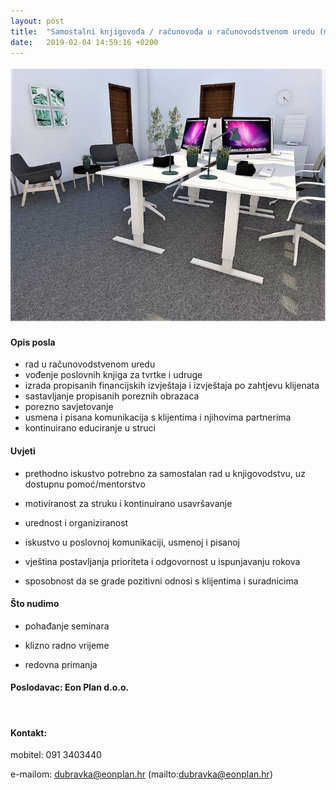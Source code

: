 ```yaml
---
layout: post
title:  "Samostalni knjigovođa / računovođa u računovodstvenom uredu (m/ž)"
date:   2019-02-04 14:59:16 +0200
---
```


![](/assets/images/rawpixel-780494-unsplash.jpg)

#### Opis posla

-  rad u računovodstvenom uredu
-  vođenje poslovnih knjiga za tvrtke i udruge
-  izrada propisanih financijskih izvještaja i izvještaja po zahtjevu klijenata
-  sastavljanje propisanih poreznih obrazaca
-  porezno savjetovanje
-  usmena i pisana komunikacija s klijentima i njihovima partnerima
-  kontinuirano educiranje u struci



#### Uvjeti

- prethodno iskustvo potrebno za samostalan rad u knjigovodstvu, uz dostupnu pomoć/mentorstvo

- motiviranost za struku i kontinuirano usavršavanje

- urednost i organiziranost

- iskustvo u poslovnoj komunikaciji, usmenoj i pisanoj

- vještina postavljanja prioriteta i odgovornost u ispunjavanju rokova

- sposobnost da se grade pozitivni odnosi s klijentima i suradnicima



#### Što nudimo

- pohađanje seminara

- klizno radno vrijeme

- redovna primanja



#### Poslodavac: Eon Plan d.o.o.

​    

#### Kontakt:

mobitel: 091 3403440



e-mailom: dubravka@eonplan.hr (mailto:dubravka@eonplan.hr) 

